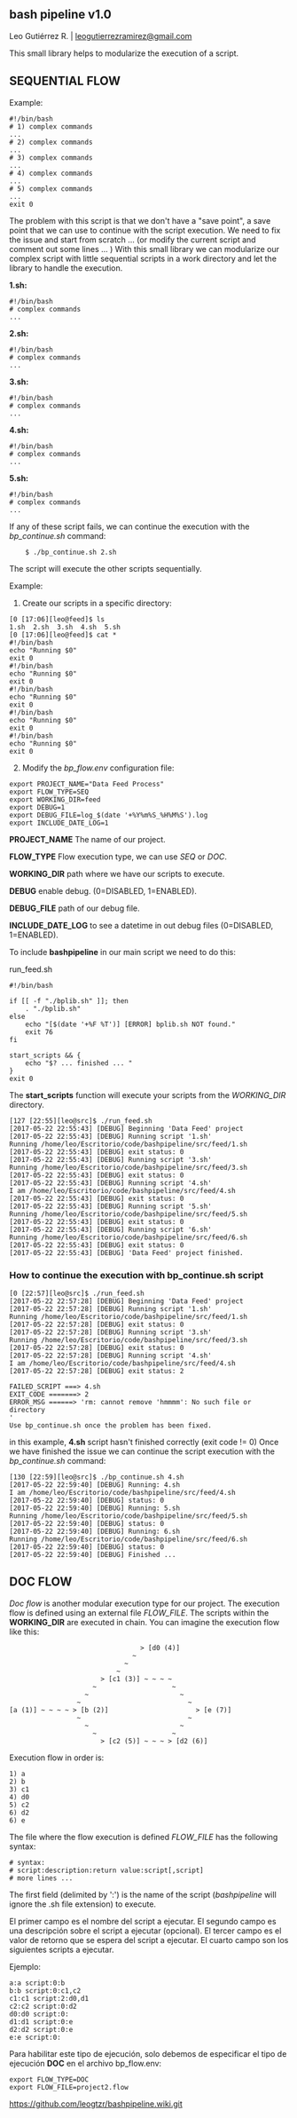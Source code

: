bash pipeline v1.0
------------------
Leo Gutiérrez R. | leogutierrezramirez@gmail.com

This small library helps to modularize the execution of a script.

## SEQUENTIAL FLOW

Example:

```
#!/bin/bash
# 1) complex commands
...
# 2) complex commands
...
# 3) complex commands
...
# 4) complex commands
...
# 5) complex commands
...
exit 0
```

The problem with this script is that we don't have a "save point", a save point that we can use to continue with the script execution.
We need to fix the issue and start from scratch ... (or modify the current script and comment out some lines ... )
With this small library we can modularize our complex script with little sequential scripts in a work directory and let the library to handle the execution.


**1.sh:**
```
#!/bin/bash
# complex commands
...
```

**2.sh:**
```
#!/bin/bash
# complex commands
...
```

**3.sh:**
```
#!/bin/bash
# complex commands
...
```

**4.sh:**
```
#!/bin/bash
# complex commands
...
```

**5.sh:**
```
#!/bin/bash
# complex commands
...
```

If any of these script fails, we can continue the execution with the *bp_continue.sh* command:
```
	$ ./bp_continue.sh 2.sh
```	

The script will execute the other scripts sequentially.

Example:
1. Create our scripts in a specific directory:
```
[0 [17:06][leo@feed]$ ls
1.sh  2.sh  3.sh  4.sh  5.sh
[0 [17:06][leo@feed]$ cat *
#!/bin/bash
echo "Running $0"
exit 0
#!/bin/bash
echo "Running $0"
exit 0
#!/bin/bash
echo "Running $0"
exit 0
#!/bin/bash
echo "Running $0"
exit 0
#!/bin/bash
echo "Running $0"
exit 0
```
2. Modify the *bp_flow.env* configuration file:
```
export PROJECT_NAME="Data Feed Process"
export FLOW_TYPE=SEQ
export WORKING_DIR=feed
export DEBUG=1
export DEBUG_FILE=log_$(date '+%Y%m%S_%H%M%S').log
export INCLUDE_DATE_LOG=1
```

**PROJECT_NAME** The name of our project.

**FLOW_TYPE** Flow execution type, we can use _SEQ_ or _DOC_.

**WORKING_DIR** path where we have our scripts to execute.

**DEBUG** enable debug. (0=DISABLED, 1=ENABLED).

**DEBUG_FILE** path of our debug file.

**INCLUDE_DATE_LOG** to see a datetime in out debug files (0=DISABLED, 1=ENABLED).

To include **bashpipeline** in our main script we need to do this:

run_feed.sh
```
#!/bin/bash

if [[ -f "./bplib.sh" ]]; then
    . "./bplib.sh"
else
    echo "[$(date '+%F %T')] [ERROR] bplib.sh NOT found."
    exit 76
fi

start_scripts && {
    echo "$? ... finished ... "
}
exit 0

```

The **start_scripts** function will execute your scripts from the *WORKING_DIR* directory.


```
[127 [22:55][leo@src]$ ./run_feed.sh 
[2017-05-22 22:55:43] [DEBUG] Beginning 'Data Feed' project
[2017-05-22 22:55:43] [DEBUG] Running script '1.sh'
Running /home/leo/Escritorio/code/bashpipeline/src/feed/1.sh
[2017-05-22 22:55:43] [DEBUG] exit status: 0
[2017-05-22 22:55:43] [DEBUG] Running script '3.sh'
Running /home/leo/Escritorio/code/bashpipeline/src/feed/3.sh
[2017-05-22 22:55:43] [DEBUG] exit status: 0
[2017-05-22 22:55:43] [DEBUG] Running script '4.sh'
I am /home/leo/Escritorio/code/bashpipeline/src/feed/4.sh
[2017-05-22 22:55:43] [DEBUG] exit status: 0
[2017-05-22 22:55:43] [DEBUG] Running script '5.sh'
Running /home/leo/Escritorio/code/bashpipeline/src/feed/5.sh
[2017-05-22 22:55:43] [DEBUG] exit status: 0
[2017-05-22 22:55:43] [DEBUG] Running script '6.sh'
Running /home/leo/Escritorio/code/bashpipeline/src/feed/6.sh
[2017-05-22 22:55:43] [DEBUG] exit status: 0
[2017-05-22 22:55:43] [DEBUG] 'Data Feed' project finished.
```
### How to continue the execution with bp_continue.sh script
```
[0 [22:57][leo@src]$ ./run_feed.sh 
[2017-05-22 22:57:28] [DEBUG] Beginning 'Data Feed' project
[2017-05-22 22:57:28] [DEBUG] Running script '1.sh'
Running /home/leo/Escritorio/code/bashpipeline/src/feed/1.sh
[2017-05-22 22:57:28] [DEBUG] exit status: 0
[2017-05-22 22:57:28] [DEBUG] Running script '3.sh'
Running /home/leo/Escritorio/code/bashpipeline/src/feed/3.sh
[2017-05-22 22:57:28] [DEBUG] exit status: 0
[2017-05-22 22:57:28] [DEBUG] Running script '4.sh'
I am /home/leo/Escritorio/code/bashpipeline/src/feed/4.sh
[2017-05-22 22:57:28] [DEBUG] exit status: 2

FAILED_SCRIPT ===> 4.sh
EXIT_CODE =======> 2
ERROR_MSG ======> 'rm: cannot remove 'hmmmm': No such file or directory
'
Use bp_continue.sh once the problem has been fixed.

```
in this example, **4.sh** script hasn't finished correctly (exit code != 0)
Once we have finished the issue we can continue the script execution with the *bp_continue.sh* command:
```
[130 [22:59][leo@src]$ ./bp_continue.sh 4.sh
[2017-05-22 22:59:40] [DEBUG] Running: 4.sh
I am /home/leo/Escritorio/code/bashpipeline/src/feed/4.sh
[2017-05-22 22:59:40] [DEBUG] status: 0
[2017-05-22 22:59:40] [DEBUG] Running: 5.sh
Running /home/leo/Escritorio/code/bashpipeline/src/feed/5.sh
[2017-05-22 22:59:40] [DEBUG] status: 0
[2017-05-22 22:59:40] [DEBUG] Running: 6.sh
Running /home/leo/Escritorio/code/bashpipeline/src/feed/6.sh
[2017-05-22 22:59:40] [DEBUG] status: 0
[2017-05-22 22:59:40] [DEBUG] Finished ... 
```

## DOC FLOW
*Doc flow* is another modular execution type for our project. The execution flow is defined using an external file *FLOW_FILE*.
The scripts within the **WORKING_DIR** are executed in chain. You can imagine the execution flow like this:

```
                                 > [d0 (4)]
                               ~
                             ~
                           ~
                       > [c1 (3)] ~ ~ ~ ~
                     ~                   ~
                   ~                       ~
                 ~                           ~
[a (1)] ~ ~ ~ ~ > [b (2)]                      > [e (7)]
                 ~                           ~
                   ~                       ~
                     ~                   ~
                       > [c2 (5)] ~ ~ ~ > [d2 (6)]
```

Execution flow in order is:

```
1) a
2) b
3) c1
4) d0
5) c2
6) d2
6) e
```

The file where the flow execution is defined *FLOW_FILE* has the following syntax:

```
# syntax:
# script:description:return value:script[,script]
# more lines ...
```

The first field (delimited by ':') is the name of the script (_bashpipeline_ will ignore the .sh file extension) to execute.

El primer campo es el nombre del script a ejecutar.
El segundo campo es una descripción sobre el script a ejecutar (opcional).
El tercer campo es el valor de retorno que se espera del script a ejecutar. 
El cuarto campo son los siguientes scripts a ejecutar.

Ejemplo:
```
a:a script:0:b
b:b script:0:c1,c2
c1:c1 script:2:d0,d1
c2:c2 script:0:d2
d0:d0 script:0:
d1:d1 script:0:e
d2:d2 script:0:e
e:e script:0:
```

Para habilitar este tipo de ejecución, solo debemos de especificar el tipo de ejecución **DOC** en el archivo 
bp_flow.env:

```
export FLOW_TYPE=DOC
export FLOW_FILE=project2.flow
```

https://github.com/leogtzr/bashpipeline.wiki.git
